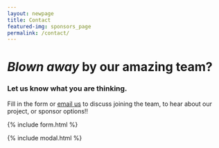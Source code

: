 ```yaml
---
layout: newpage
title: Contact
featured-img: sponsors_page
permalink: /contact/
---
```


# *Blown away* by our amazing team?



### Let us know what you are thinking.

Fill in the form or [email us](mailto:{{site.email}}) to discuss joining the team, to hear about our project, or sponsor options!!

{% include form.html %}

{% include modal.html %}

